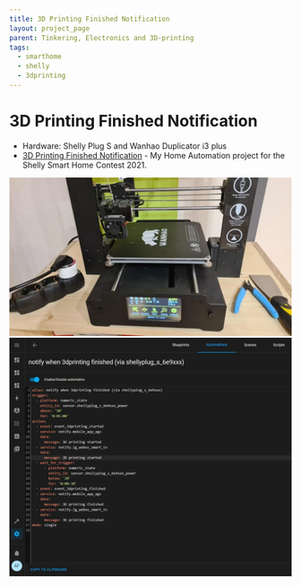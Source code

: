 ```yaml
---
title: 3D Printing Finished Notification
layout: project_page
parent: Tinkering, Electronics and 3D-printing
tags:
  - smarthome
  - shelly
  - 3dprinting
---
```


# 3D Printing Finished Notification

* Hardware: Shelly Plug S and Wanhao Duplicator i3 plus
* [3D Printing Finished Notification](https://www.reddit.com/r/shellycloud/comments/qh66p9/3d_printing_finished_notification_my_home/) - My Home Automation project for the Shelly Smart Home Contest 2021.

![shellycontest](assets/shellycontest2021_3dprinter1.webp)
![shellycontest](assets/shellycontest2021_3dprinter2.webp)
